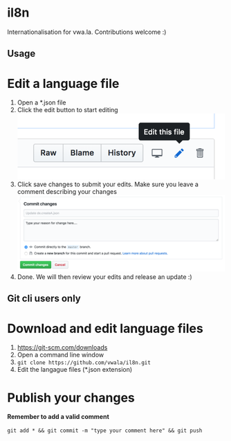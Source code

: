 # il8n
Internationalisation for vwa.la. Contributions welcome :)

Usage
--------

# Edit a language file

1. Open a *.json file 
2. Click the edit button to start editing ![Click the edit button to start editing](docs/screen-edit-file.png?raw=true "Click the edit button to start editing")
3. Click save changes to submit your edits. Make sure you leave a comment describing your changes ![Click save changes to submit your edits](docs/screen-save-changes.png?raw=true "Click save changes to submit your edits")
4. Done. We will then review your edits and release an update :)






















Git cli users only
--------

# Download and edit language files

1. https://git-scm.com/downloads
2. Open a command line window 
3. `git clone https://github.com/vwala/il8n.git`
4. Edit the langague files (*.json extension)

# Publish your changes

**Remember to add a valid comment**

`git add * && git commit -m "type your comment here" && git push`
